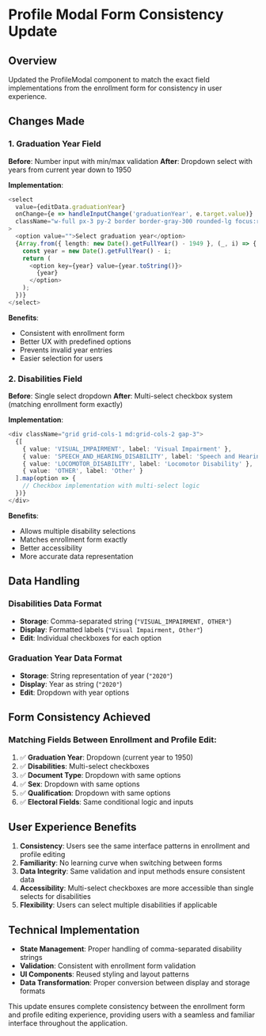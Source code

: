 # Profile Modal Form Consistency Update

## Overview

Updated the ProfileModal component to match the exact field implementations from the enrollment form for consistency in user experience.

## Changes Made

### 1. Graduation Year Field

**Before**: Number input with min/max validation
**After**: Dropdown select with years from current year down to 1950

**Implementation**:

```typescript
<select
  value={editData.graduationYear}
  onChange={e => handleInputChange('graduationYear', e.target.value)}
  className="w-full px-3 py-2 border border-gray-300 rounded-lg focus:ring-2 focus:ring-blue-500 focus:border-blue-500"
>
  <option value="">Select graduation year</option>
  {Array.from({ length: new Date().getFullYear() - 1949 }, (_, i) => {
    const year = new Date().getFullYear() - i;
    return (
      <option key={year} value={year.toString()}>
        {year}
      </option>
    );
  })}
</select>
```

**Benefits**:

- Consistent with enrollment form
- Better UX with predefined options
- Prevents invalid year entries
- Easier selection for users

### 2. Disabilities Field

**Before**: Single select dropdown
**After**: Multi-select checkbox system (matching enrollment form exactly)

**Implementation**:

```typescript
<div className="grid grid-cols-1 md:grid-cols-2 gap-3">
  {[
    { value: 'VISUAL_IMPAIRMENT', label: 'Visual Impairment' },
    { value: 'SPEECH_AND_HEARING_DISABILITY', label: 'Speech and Hearing Disability' },
    { value: 'LOCOMOTOR_DISABILITY', label: 'Locomotor Disability' },
    { value: 'OTHER', label: 'Other' }
  ].map(option => {
    // Checkbox implementation with multi-select logic
  })}
</div>
```

**Benefits**:

- Allows multiple disability selections
- Matches enrollment form exactly
- Better accessibility
- More accurate data representation

## Data Handling

### Disabilities Data Format

- **Storage**: Comma-separated string (`"VISUAL_IMPAIRMENT, OTHER"`)
- **Display**: Formatted labels (`"Visual Impairment, Other"`)
- **Edit**: Individual checkboxes for each option

### Graduation Year Data Format

- **Storage**: String representation of year (`"2020"`)
- **Display**: Year as string (`"2020"`)
- **Edit**: Dropdown with year options

## Form Consistency Achieved

### Matching Fields Between Enrollment and Profile Edit:

1. ✅ **Graduation Year**: Dropdown (current year to 1950)
2. ✅ **Disabilities**: Multi-select checkboxes
3. ✅ **Document Type**: Dropdown with same options
4. ✅ **Sex**: Dropdown with same options
5. ✅ **Qualification**: Dropdown with same options
6. ✅ **Electoral Fields**: Same conditional logic and inputs

## User Experience Benefits

1. **Consistency**: Users see the same interface patterns in enrollment and profile editing
2. **Familiarity**: No learning curve when switching between forms
3. **Data Integrity**: Same validation and input methods ensure consistent data
4. **Accessibility**: Multi-select checkboxes are more accessible than single selects for disabilities
5. **Flexibility**: Users can select multiple disabilities if applicable

## Technical Implementation

- **State Management**: Proper handling of comma-separated disability strings
- **Validation**: Consistent with enrollment form validation
- **UI Components**: Reused styling and layout patterns
- **Data Transformation**: Proper conversion between display and storage formats

This update ensures complete consistency between the enrollment form and profile editing experience, providing users with a seamless and familiar interface throughout the application.
